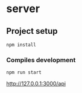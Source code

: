 # server

## Project setup
```
npm install
```

### Compiles development
```
npm run start
```

http://127.0.0.1:3000/api